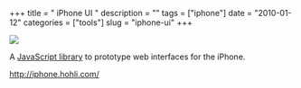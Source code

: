 +++
title = " iPhone UI "
description = ""
tags = ["iphone"]
date = "2010-01-12"
categories = ["tools"]
slug = "iphone-ui"
+++


<div class="tool-screenshot mb1"><a href="http://iphone.hohli.com/"><img id="bluga-thumbnail-2666" class="bluga-thumbnail custom" src="//media.konigi.com/bluga/
wt522fa30498362_custom.jpg"/></a></div><p>A <a href="http://iphone.hohli.com/">JavaScript library</a> to prototype web interfaces for the iPhone.</p>

  
<p><a href="http://iphone.hohli.com/">http://iphone.hohli.com/</a></p>
      
